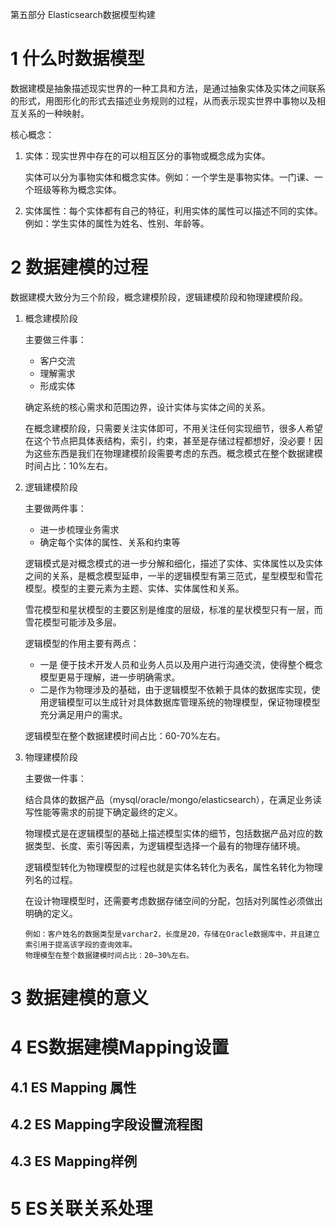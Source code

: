 第五部分 Elasticsearch数据模型构建

# 1 什么时数据模型

数据建模是抽象描述现实世界的一种工具和方法，是通过抽象实体及实体之间联系的形式，用图形化的形式去描述业务规则的过程，从而表示现实世界中事物以及相互关系的一种映射。

核心概念：

1. 实体：现实世界中存在的可以相互区分的事物或概念成为实体。

   实体可以分为事物实体和概念实体。例如：一个学生是事物实体。一门课、一个班级等称为概念实体。

2. 实体属性：每个实体都有自己的特征，利用实体的属性可以描述不同的实体。例如：学生实体的属性为姓名、性别、年龄等。

# 2 数据建模的过程

数据建模大致分为三个阶段，概念建模阶段，逻辑建模阶段和物理建模阶段。

1. 概念建模阶段

   主要做三件事：

   - 客户交流
   - 理解需求
   - 形成实体

   确定系统的核心需求和范围边界，设计实体与实体之间的关系。

   在概念建模阶段，只需要关注实体即可，不用关注任何实现细节，很多人希望在这个节点把具体表结构，索引，约束，甚至是存储过程都想好，没必要！因为这些东西是我们在物理建模阶段需要考虑的东西。概念模式在整个数据建模时间占比：10%左右。

2. 逻辑建模阶段

   主要做两件事：

   - 进一步梳理业务需求
   - 确定每个实体的属性、关系和约束等

   逻辑模式是对概念模式的进一步分解和细化，描述了实体、实体属性以及实体之间的关系，是概念模型延申，一半的逻辑模型有第三范式，星型模型和雪花模型。模型的主要元素为主题、实体、实体属性和关系。

   雪花模型和星状模型的主要区别是维度的层级，标准的星状模型只有一层，而雪花模型可能涉及多层。

   逻辑模型的作用主要有两点：

   - 一是 便于技术开发人员和业务人员以及用户进行沟通交流，使得整个概念模型更易于理解，进一步明确需求。
   - 二是作为物理涉及的基础，由于逻辑模型不依赖于具体的数据库实现，使用逻辑模型可以生成针对具体数据库管理系统的物理模型，保证物理模型充分满足用户的需求。

   逻辑模型在整个数据建模时间占比：60-70%左右。

3. 物理建模阶段

   主要做一件事：

   结合具体的数据产品（mysql/oracle/mongo/elasticsearch），在满足业务读写性能等需求的前提下确定最终的定义。

   物理模式是在逻辑模型的基础上描述模型实体的细节，包括数据产品对应的数据类型、长度、索引等因素，为逻辑模型选择一个最有的物理存储环境。

   逻辑模型转化为物理模型的过程也就是实体名转化为表名，属性名转化为物理列名的过程。

   在设计物理模型时，还需要考虑数据存储空间的分配，包括对列属性必须做出明确的定义。

   ```
   例如：客户姓名的数据类型是varchar2，长度是20，存储在Oracle数据库中，并且建立索引用于提高该字段的查询效率。
   物理模型在整个数据建模时间占比：20—30%左右。
   ```

   

# 3 数据建模的意义

# 4 ES数据建模Mapping设置

## 4.1 ES Mapping 属性

## 4.2 ES Mapping字段设置流程图

## 4.3 ES Mapping样例

# 5 ES关联关系处理

